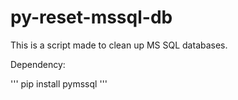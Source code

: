 # py-reset-mssql-db

This is a script made to clean up MS SQL databases.

Dependency:

''' pip install pymssql '''
